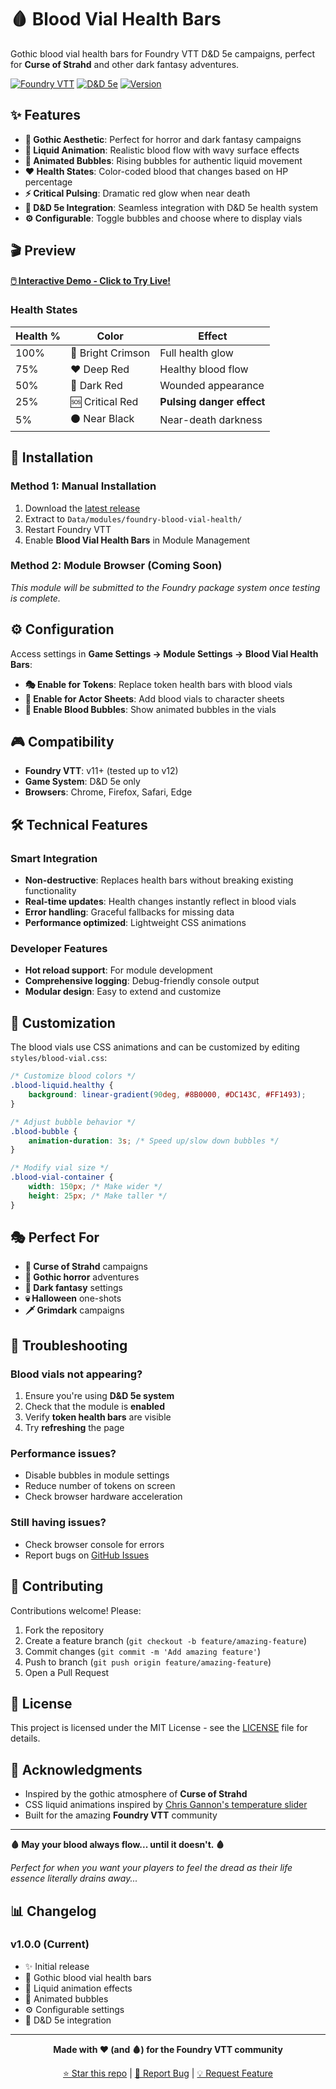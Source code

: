 # 🩸 Blood Vial Health Bars

Gothic blood vial health bars for Foundry VTT D&D 5e campaigns, perfect for **Curse of Strahd** and other dark fantasy adventures.

[![Foundry VTT](https://img.shields.io/badge/Foundry%20VTT-11%2B-green)](https://foundryvtt.com/)
[![D&D 5e](https://img.shields.io/badge/D%26D%205e-Compatible-red)](https://foundryvtt.com/packages/dnd5e)
[![Version](https://img.shields.io/badge/Version-1.0.0-blue)](https://github.com/mr-steveb/foundry-blood-vial-health/releases)

## ✨ Features

- **🧛 Gothic Aesthetic**: Perfect for horror and dark fantasy campaigns
- **🌊 Liquid Animation**: Realistic blood flow with wavy surface effects
- **🫧 Animated Bubbles**: Rising bubbles for authentic liquid movement
- **❤️ Health States**: Color-coded blood that changes based on HP percentage
- **⚡ Critical Pulsing**: Dramatic red glow when near death
- **🎯 D&D 5e Integration**: Seamless integration with D&D 5e health system
- **⚙️ Configurable**: Toggle bubbles and choose where to display vials

## 🎬 Preview

**[🖱️ Interactive Demo - Click to Try Live!](https://htmlpreview.github.io/?https://gist.github.com/mr-steveb/8512f1574c42ff78b0c3ed0d691a98b7/raw/preview.html)**


### Health States

| Health % | Color | Effect |
|----------|-------|--------|
| 100% | 🩷 Bright Crimson | Full health glow |
| 75% | ❤️ Deep Red | Healthy blood flow |
| 50% | 🔴 Dark Red | Wounded appearance |
| 25% | 🆘 Critical Red | **Pulsing danger effect** |
| 5% | ⚫ Near Black | Near-death darkness |

## 🚀 Installation

### Method 1: Manual Installation
1. Download the [latest release](https://github.com/mr-steveb/foundry-blood-vial-health/releases)
2. Extract to `Data/modules/foundry-blood-vial-health/`
3. Restart Foundry VTT
4. Enable **Blood Vial Health Bars** in Module Management

### Method 2: Module Browser (Coming Soon)
*This module will be submitted to the Foundry package system once testing is complete.*

## ⚙️ Configuration

Access settings in **Game Settings → Module Settings → Blood Vial Health Bars**:

- **🎭 Enable for Tokens**: Replace token health bars with blood vials
- **📄 Enable for Actor Sheets**: Add blood vials to character sheets  
- **🫧 Enable Blood Bubbles**: Show animated bubbles in the vials

## 🎮 Compatibility

- **Foundry VTT**: v11+ (tested up to v12)
- **Game System**: D&D 5e only
- **Browsers**: Chrome, Firefox, Safari, Edge

## 🛠️ Technical Features

### Smart Integration
- **Non-destructive**: Replaces health bars without breaking existing functionality
- **Real-time updates**: Health changes instantly reflect in blood vials
- **Error handling**: Graceful fallbacks for missing data
- **Performance optimized**: Lightweight CSS animations

### Developer Features
- **Hot reload support**: For module development
- **Comprehensive logging**: Debug-friendly console output
- **Modular design**: Easy to extend and customize

## 🎨 Customization

The blood vials use CSS animations and can be customized by editing `styles/blood-vial.css`:

```css
/* Customize blood colors */
.blood-liquid.healthy {
    background: linear-gradient(90deg, #8B0000, #DC143C, #FF1493);
}

/* Adjust bubble behavior */
.blood-bubble {
    animation-duration: 3s; /* Speed up/slow down bubbles */
}

/* Modify vial size */
.blood-vial-container {
    width: 150px; /* Make wider */
    height: 25px; /* Make taller */
}
```

## 🎭 Perfect For

- **🧛 Curse of Strahd** campaigns
- **🏰 Gothic horror** adventures  
- **🌙 Dark fantasy** settings
- **💀 Halloween** one-shots
- **🗡️ Grimdark** campaigns

## 🔧 Troubleshooting

### Blood vials not appearing?
1. Ensure you're using **D&D 5e system**
2. Check that the module is **enabled**
3. Verify **token health bars** are visible
4. Try **refreshing** the page

### Performance issues?
- Disable bubbles in module settings
- Reduce number of tokens on screen
- Check browser hardware acceleration

### Still having issues?
- Check browser console for errors
- Report bugs on [GitHub Issues](https://github.com/mr-steveb/foundry-blood-vial-health/issues)

## 🤝 Contributing

Contributions welcome! Please:

1. Fork the repository
2. Create a feature branch (`git checkout -b feature/amazing-feature`)
3. Commit changes (`git commit -m 'Add amazing feature'`)
4. Push to branch (`git push origin feature/amazing-feature`)
5. Open a Pull Request

## 📜 License

This project is licensed under the MIT License - see the [LICENSE](LICENSE) file for details.

## 🙏 Acknowledgments

- Inspired by the gothic atmosphere of **Curse of Strahd**
- CSS liquid animations inspired by [Chris Gannon's temperature slider](https://codepen.io/chrisgannon/pen/vjNNew)
- Built for the amazing **Foundry VTT** community

---

**🩸 May your blood always flow... until it doesn't. 🩸**

*Perfect for when you want your players to feel the dread as their life essence literally drains away...*

## 📊 Changelog

### v1.0.0 (Current)
- ✨ Initial release
- 🎨 Gothic blood vial health bars
- 🌊 Liquid animation effects  
- 🫧 Animated bubbles
- ⚙️ Configurable settings
- 🎯 D&D 5e integration

---

<div align="center">

**Made with ❤️ (and 🩸) for the Foundry VTT community**

[⭐ Star this repo](https://github.com/mr-steveb/foundry-blood-vial-health) | [🐛 Report Bug](https://github.com/mr-steveb/foundry-blood-vial-health/issues) | [💡 Request Feature](https://github.com/mr-steveb/foundry-blood-vial-health/issues)

</div>
